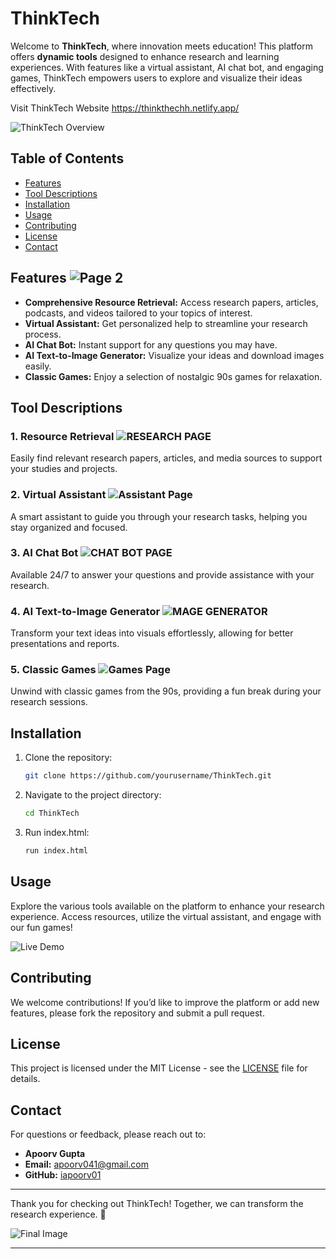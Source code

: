 # ThinkTech

Welcome to **ThinkTech**, where innovation meets education! This platform offers **dynamic tools** designed to enhance research and learning experiences. With features like a virtual assistant, AI chat bot, and engaging games, ThinkTech empowers users to explore and visualize their ideas effectively.

Visit ThinkTech Website https://thinkthechh.netlify.app/

![ThinkTech Overview](Page1.png)

## Table of Contents
- [Features](#features)
- [Tool Descriptions](#tool-descriptions)
- [Installation](#installation)
- [Usage](#usage)
- [Contributing](#contributing)
- [License](#license)
- [Contact](#contact)

## Features ![Page 2](Page2.png)
- **Comprehensive Resource Retrieval:** Access research papers, articles, podcasts, and videos tailored to your topics of interest.
- **Virtual Assistant:** Get personalized help to streamline your research process.
- **AI Chat Bot:** Instant support for any questions you may have.
- **AI Text-to-Image Generator:** Visualize your ideas and download images easily.
- **Classic Games:** Enjoy a selection of nostalgic 90s games for relaxation.

## Tool Descriptions

### 1. Resource Retrieval ![RESEARCH PAGE](RESEARCH.png)
Easily find relevant research papers, articles, and media sources to support your studies and projects.

### 2. Virtual Assistant ![Assistant Page](VIRTUALASSISTANT.png)
A smart assistant to guide you through your research tasks, helping you stay organized and focused.

### 3. AI Chat Bot ![CHAT BOT PAGE](CHATBOT.png)
Available 24/7 to answer your questions and provide assistance with your research.

### 4. AI Text-to-Image Generator ![MAGE GENERATOR](TEXTTOIMAGE.png)
Transform your text ideas into visuals effortlessly, allowing for better presentations and reports.

### 5. Classic Games ![Games Page](GAMES.png)
Unwind with classic games from the 90s, providing a fun break during your research sessions.



## Installation
1. Clone the repository:
   ```bash
   git clone https://github.com/yourusername/ThinkTech.git
   ```
2. Navigate to the project directory:
   ```bash
   cd ThinkTech
   ```
3. Run index.html:
   ```bash
   run index.html
   ```

## Usage
Explore the various tools available on the platform to enhance your research experience. Access resources, utilize the virtual assistant, and engage with our fun games!

![Live Demo](link-to-your-demo-gif)

## Contributing
We welcome contributions! If you’d like to improve the platform or add new features, please fork the repository and submit a pull request.

## License
This project is licensed under the MIT License - see the [LICENSE](LICENSE) file for details.

## Contact
For questions or feedback, please reach out to:
- **Apoorv Gupta**
- **Email:** apoorv041@gmail.com
- **GitHub:** [iapoorv01](https://github.com/iapoorv01)

---

Thank you for checking out ThinkTech! Together, we can transform the research experience. 🌟

![Final Image](Page3.png)

---

